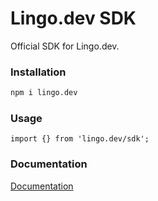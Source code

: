 # Lingo.dev SDK

Official SDK for Lingo.dev.

### Installation

```bash
npm i lingo.dev
```

### Usage

```
import {} from 'lingo.dev/sdk';
```

### Documentation

[Documentation](https://lingo.dev/cli)
